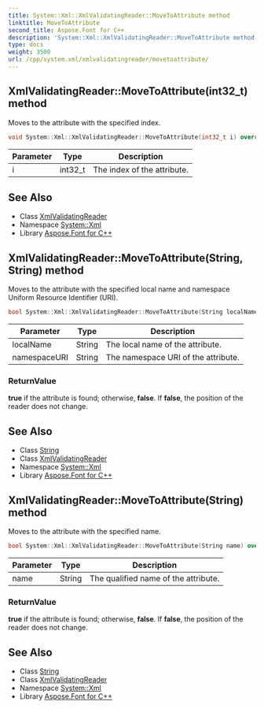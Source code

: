 ```yaml
---
title: System::Xml::XmlValidatingReader::MoveToAttribute method
linktitle: MoveToAttribute
second_title: Aspose.Font for C++
description: 'System::Xml::XmlValidatingReader::MoveToAttribute method. Moves to the attribute with the specified index in C++.'
type: docs
weight: 3500
url: /cpp/system.xml/xmlvalidatingreader/movetoattribute/
---
```

## XmlValidatingReader::MoveToAttribute(int32_t) method


Moves to the attribute with the specified index.

```cpp
void System::Xml::XmlValidatingReader::MoveToAttribute(int32_t i) override
```


| Parameter | Type | Description |
| --- | --- | --- |
| i | int32_t | The index of the attribute. |

## See Also

* Class [XmlValidatingReader](../)
* Namespace [System::Xml](../../)
* Library [Aspose.Font for C++](../../../)
## XmlValidatingReader::MoveToAttribute(String, String) method


Moves to the attribute with the specified local name and namespace Uniform Resource Identifier (URI).

```cpp
bool System::Xml::XmlValidatingReader::MoveToAttribute(String localName, String namespaceURI) override
```


| Parameter | Type | Description |
| --- | --- | --- |
| localName | String | The local name of the attribute. |
| namespaceURI | String | The namespace URI of the attribute. |

### ReturnValue

**true** if the attribute is found; otherwise, **false**. If **false**, the position of the reader does not change.

## See Also

* Class [String](../../../system/string/)
* Class [XmlValidatingReader](../)
* Namespace [System::Xml](../../)
* Library [Aspose.Font for C++](../../../)
## XmlValidatingReader::MoveToAttribute(String) method


Moves to the attribute with the specified name.

```cpp
bool System::Xml::XmlValidatingReader::MoveToAttribute(String name) override
```


| Parameter | Type | Description |
| --- | --- | --- |
| name | String | The qualified name of the attribute. |

### ReturnValue

**true** if the attribute is found; otherwise, **false**. If **false**, the position of the reader does not change.

## See Also

* Class [String](../../../system/string/)
* Class [XmlValidatingReader](../)
* Namespace [System::Xml](../../)
* Library [Aspose.Font for C++](../../../)
